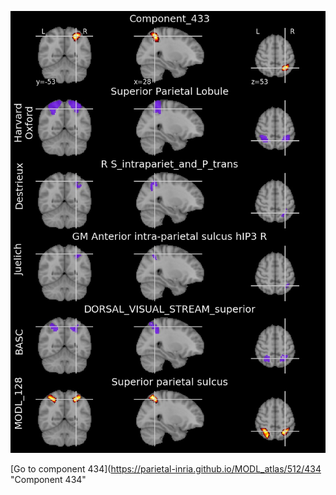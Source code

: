 


![433](preliminary/433.jpg "Component 433")

[Go to component 434](https://parietal-inria.github.io/MODL_atlas/512/434 "Component 434"